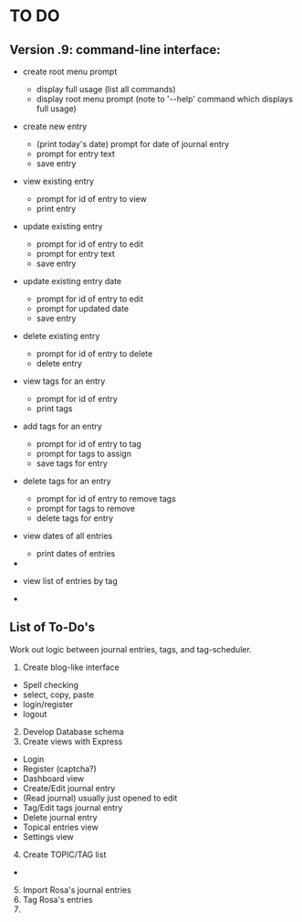 # TO DO

## Version .9: command-line interface:
- create root menu prompt
  - display full usage (list all commands)
  - display root menu prompt (note to '--help' command which displays full usage)

- create new entry
  - (print today's date) prompt for date of journal entry
  - prompt for entry text
  - save entry

- view existing entry
  - prompt for id of entry to view
  - print entry

- update existing entry
  - prompt for id of entry to edit
  - prompt for entry text
  - save entry

- update existing entry date
  - prompt for id of entry to edit
  - prompt for updated date
  - save entry

- delete existing entry
  - prompt for id of entry to delete
  - delete entry

- view tags for an entry
  - prompt for id of entry
  - print tags

- add tags for an entry
  - prompt for id of entry to tag
  - prompt for tags to assign
  - save tags for entry

- delete tags for an entry
  - prompt for id of entry to remove tags
  - prompt for tags to remove
  - delete tags for entry
  

- view dates of all entries
  - print dates of entries
-   
 - view list of entries by tag
 -

## List of To-Do's
Work out logic between journal entries, tags, and tag-scheduler.

1. Create blog-like interface
  - Spell checking
  - select, copy, paste
  - login/register
  - logout  
2. Develop Database schema
3. Create views with Express
  - Login
  - Register (captcha?)
  - Dashboard view
  - Create/Edit journal entry
  - (Read journal) usually just opened to edit
  - Tag/Edit tags journal entry
  - Delete journal entry
  - Topical entries view
  - Settings view

4. Create TOPIC/TAG list
  -

5. Import Rosa's journal entries
6. Tag Rosa's entries
7.
